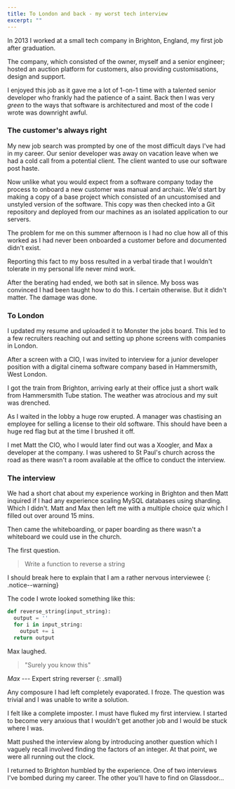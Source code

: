 ```yaml
---
title: To London and back - my worst tech interview
excerpt: ""
---
```


In 2013 I worked at a small tech company in Brighton, England, my first job after graduation.

The company, which consisted of the owner, myself and a senior engineer; hosted an auction platform for customers, also providing customisations, design and support.

I enjoyed this job as it gave me a lot of 1-on-1 time with a talented senior developer who frankly had the patience of a saint. Back then I was very *green* to the ways that software is architectured and most of the code I wrote was downright awful.

### The customer's always right

My new job search was prompted by one of the most difficult days I've had in my career. Our senior developer was away on vacation leave when we had a cold call from a potential client. The client wanted to use our software post haste.

Now unlike what you would expect from a software company today the process to onboard a new customer was manual and archaic. We'd start by making a copy of a base project which consisted of an uncustomised and unstyled version of the software. This copy was then checked into a Git repository and deployed from our machines as an isolated application to our servers.

The problem for me on this summer afternoon is I had no clue how all of this worked as I had never been onboarded a customer before and documented didn't exist.

Reporting this fact to my boss resulted in a verbal tirade that I wouldn't tolerate in my personal life never mind work.

After the berating had ended, we both sat in silence. My boss was convinced I had been taught how to do this. I certain otherwise. But it didn't matter. The damage was done.

### To London

I updated my resume and uploaded it to Monster the jobs board. This led to a few recruiters reaching out and setting up phone screens with companies in London.

After a screen with a CIO, I was invited to interview for a junior developer position with a digital cinema software company based in Hammersmith, West London.

I got the train from Brighton, arriving early at their office just a short walk from Hammersmith Tube station. The weather was atrocious and my suit was drenched.

As I waited in the lobby a huge row erupted. A manager was chastising an employee for selling a license to their old software. This should have been a huge red flag but at the time I brushed it off.

I met Matt the CIO, who I would later find out was a Xoogler, and Max a developer at the company. I was ushered to St Paul's church across the road as there wasn't a room available at the office to conduct the interview.

### The interview

We had a short chat about my experience working in Brighton and then Matt inquired if I had any experience scaling MySQL databases using sharding. Which I didn't. Matt and Max then left me with a multiple choice quiz which I filled out over around 15 mins.

Then came the whiteboarding, or paper boarding as there wasn't a whiteboard we could use in the church.

The first question.

> Write a function to reverse a string

I should break here to explain that I am a rather nervous interviewee
{: .notice--warning}

The code I wrote looked something like this:

```python
def reverse_string(input_string):
  output = ''
  for i in input_string:
    output += i
  return output
```

Max laughed.

> "Surely you know this"

<cite>Max</cite> --- Expert string reverser
{: .small}

Any composure I had left completely evaporated. I froze. The question was trivial and I was unable to write a solution.

I felt like a complete imposter. I must have fluked my first interview. I started to become very anxious that I wouldn't get another job and I would be stuck where I was.

Matt pushed the interview along by introducing another question which I vaguely recall involved finding the factors of an integer. At that point, we were all running out the clock.

I returned to Brighton humbled by the experience. One of two interviews I've bombed during my career. The other you'll have to find on Glassdoor...
